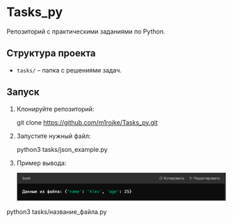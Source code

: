 # Tasks_py
Репозиторий с практическими заданиями по Python.

## Структура проекта
- `tasks/` – папка с решениями задач.

## Запуск
1. Клонируйте репозиторий:

   git clone https://github.com/m1rojke/Tasks_py.git

2. Запустите нужный файл:

   python3 tasks/json_example.py

3. Пример вывода:

   ![alt text](image.png)

python3 tasks/название_файла.py